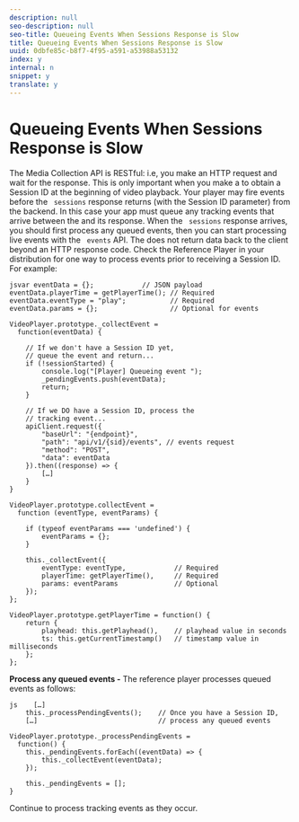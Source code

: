 ```yaml
---
description: null
seo-description: null
seo-title: Queueing Events When Sessions Response is Slow
title: Queueing Events When Sessions Response is Slow
uuid: 0dbfe85c-b8f7-4f95-a591-a53988a53132
index: y
internal: n
snippet: y
translate: y
---
```


# Queueing Events When Sessions Response is Slow


<a id="section_nk1_mnv_gcb"></a>

The Media Collection API is RESTful: i.e, you make an HTTP request and wait for the response. This is only important when you make a [](c_vhl_col-api_ref_sessions_req.md) to obtain a Session ID at the beginning of video playback. Your player may fire events before the ` sessions` response returns (with the Session ID parameter) from the backend. In this case your app must queue any tracking events that arrive between the [](c_vhl_col-api_ref_sessions_req.md) and its response. When the ` sessions` response arrives, you should first process any queued events, then you can start processing live events with the ` events` API. The [](c_vhl_col-api_ref_events_req.md)does not return data back to the client beyond an HTTP response code. Check the Reference Player in your distribution for one way to process events prior to receiving a Session ID. For example: 

```
jsvar eventData = {};            // JSON payload 
eventData.playerTime = getPlayerTime(); // Required 
eventData.eventType = "play";           // Required 
eventData.params = {};                  // Optional for events 
 
VideoPlayer.prototype._collectEvent =  
  function(eventData) { 
 
    // If we don't have a Session ID yet,  
    // queue the event and return... 
    if (!sessionStarted) { 
        console.log("[Player] Queueing event "); 
        _pendingEvents.push(eventData); 
        return; 
    } 
 
    // If we DO have a Session ID, process the 
    // tracking event...     
    apiClient.request({ 
        "baseUrl": "{endpoint}", 
        "path": "api/v1/{sid}/events", // events request 
        "method": "POST", 
        "data": eventData 
    }).then((response) => {   
        […] 
    } 
} 
 
VideoPlayer.prototype.collectEvent =  
  function (eventType, eventParams) { 
         
    if (typeof eventParams === 'undefined') {   
        eventParams = {}; 
    } 
 
    this._collectEvent({                   
        eventType: eventType,            // Required 
        playerTime: getPlayerTime(),     // Required 
        params: eventParams              // Optional  
    });                                    
}; 
 
VideoPlayer.prototype.getPlayerTime = function() { 
    return { 
        playhead: this.getPlayhead(),    // playhead value in seconds 
        ts: this.getCurrentTimestamp()   // timestamp value in milliseconds 
    }; 
};
```
**Process any queued events -** The reference player processes queued events as follows: 
```
js    […] 
    this._processPendingEvents();    // Once you have a Session ID, 
    […]                              // process any queued events 
 
VideoPlayer.prototype._processPendingEvents =  
  function() { 
    this._pendingEvents.forEach((eventData) => { 
        this._collectEvent(eventData); 
    }); 
 
    this._pendingEvents = []; 
}
```


Continue to process tracking events as they occur.
